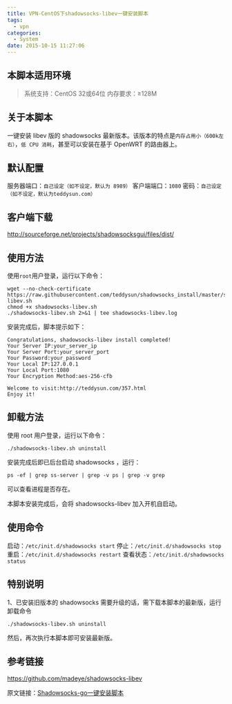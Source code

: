 ```yaml
---
title: VPN-CentOS下shadowsocks-libev一键安装脚本
tags:
  - vpn
categories:
  - System
date: 2015-10-15 11:27:06
---
```


## 本脚本适用环境

> 系统支持：CentOS 32或64位
> 内存要求：≥128M

## 关于本脚本

一键安装 libev 版的 shadowsocks 最新版本。该版本的特点是`内存占用小（600k左右）`，`低 CPU 消耗`，甚至可以安装在基于 OpenWRT 的路由器上。

## 默认配置

服务器端口：`自己设定（如不设定，默认为 8989）`
客户端端口：`1080`
密码：`自己设定（如不设定，默认为teddysun.com）`

## 客户端下载

http://sourceforge.net/projects/shadowsocksgui/files/dist/

## 使用方法

使用`root`用户登录，运行以下命令：

```linux
wget --no-check-certificate https://raw.githubusercontent.com/teddysun/shadowsocks_install/master/shadowsocks-libev.sh
chmod +x shadowsocks-libev.sh
./shadowsocks-libev.sh 2>&1 | tee shadowsocks-libev.log
```

安装完成后，脚本提示如下：

```
Congratulations, shadowsocks-libev install completed!
Your Server IP:your_server_ip
Your Server Port:your_server_port
Your Password:your_password
Your Local IP:127.0.0.1
Your Local Port:1080
Your Encryption Method:aes-256-cfb

Welcome to visit:http://teddysun.com/357.html
Enjoy it!
```

## 卸载方法

使用 root 用户登录，运行以下命令：

```linux
./shadowsocks-libev.sh uninstall
```

安装完成后即已后台启动 shadowsocks ，运行：

```linux
ps -ef | grep ss-server | grep -v ps | grep -v grep
```

可以查看进程是否存在。

本脚本安装完成后，会将 shadowsocks-libev 加入开机自启动。

## 使用命令

启动：`/etc/init.d/shadowsocks start`
停止：`/etc/init.d/shadowsocks stop`
重启：`/etc/init.d/shadowsocks restart`
查看状态：`/etc/init.d/shadowsocks status`

## 特别说明

1、已安装旧版本的 shadowsocks 需要升级的话，需下载本脚本的最新版，运行卸载命令

```linux
./shadowsocks-libev.sh uninstall
```

然后，再次执行本脚本即可安装最新版。

## 参考链接

https://github.com/madeye/shadowsocks-libev

原文链接：[Shadowsocks-go一键安装脚本](https://teddysun.com/357.html)